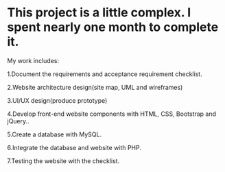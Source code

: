 # This project is a little complex. I spent nearly one month to complete it.

My work includes:

1.Document the requirements and acceptance requirement checklist.

2.Website architecture design(site map, UML and wireframes)

3.UI/UX design(produce prototype)

4.Develop front-end website components with HTML, CSS, Bootstrap and jQuery..

5.Create a database with MySQL.

6.Integrate the database and website with PHP.

7.Testing the website with the checklist.
